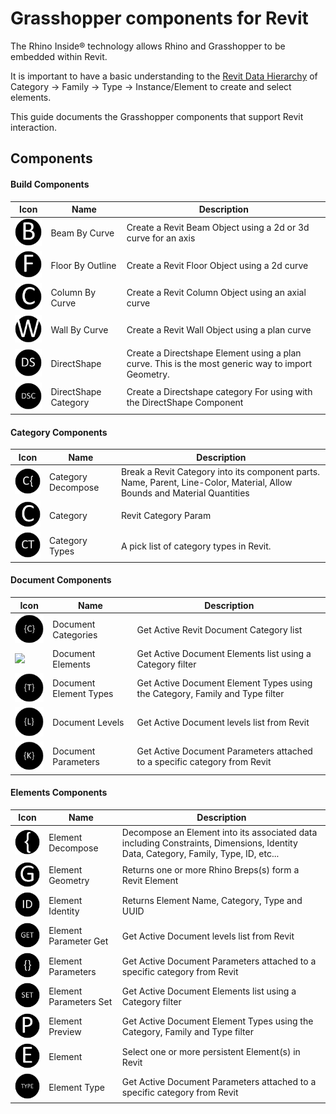 # Grasshopper components for Revit
The Rhino Inside® technology allows Rhino and Grasshopper to be embedded within Revit.

It is important to have a basic understanding to the [Revit Data Hierarchy](https://www.modelical.com/en/gdocs/revit-data-hierarchy/) of Category -> Family -> Type -> Instance/Element to create and select elements.

This guide documents the Grasshopper components that support Revit interaction.

## Components

#### Build Components

 | Icon | Name | Description |
 | --- | --- | --- |
 | ![](GH/BeamByCurve.png) | Beam By Curve | Create a Revit Beam Object using a 2d or 3d curve for an axis |
 | ![](GH/FloorByOutline.png) | Floor By Outline | Create a Revit Floor Object using a 2d curve |
 | ![](GH/ColumnByCurve.png) | Column By Curve | Create a Revit Column Object using an axial curve|
 | ![](GH/WallByCurve.png) | Wall By Curve | Create a Revit Wall Object using a plan curve|
 | ![](GH/DirectShapeByGeometry.png) | DirectShape | Create a Directshape Element using a plan curve. This is the most generic way to import Geometry. |
 | ![](GH/DirectShapeCategories.png) | DirectShape Category | Create a Directshape category For using with the DirectShape Component |

#### Category Components

  | Icon | Name | Description |
  | --- | --- | --- |
  | ![](GH/CategoryDecompose.png) | Category Decompose | Break a Revit Category into its component parts.  Name, Parent, Line-Color, Material, Allow Bounds and Material Quantities |
  | ![](GH/Category.png) | Category | Revit Category Param |
  | ![](GH/CategoryTypes.png) | Category Types | A pick list of category types in Revit. |

#### Document Components

   | Icon | Name | Description |
   | --- | --- | --- |
   | ![](GH/DocumentCategories.png) | Document Categories | Get Active Revit Document Category list |
   | ![](GH/DocumentElements.jpg) | Document Elements | Get Active Document Elements list using a Category filter|
   | ![](GH/DocumentElementTypes.png) | Document Element Types | Get Active Document Element Types using the Category, Family and Type filter |
   | ![](GH/DocumentLevels.png) | Document Levels | Get Active Document levels list from Revit |
   | ![](GH/DocumentParameters.png) | Document Parameters | Get Active Document Parameters attached to a specific category from Revit |

#### Elements Components

  | Icon | Name | Description |
  | --- | --- | --- |
  | ![](GH/ElementDecompose.png) | Element Decompose | Decompose an Element into its associated data including Constraints, Dimensions, Identity Data, Category, Family, Type, ID, etc...|
  | ![](GH/ElementGeometry.png) | Element Geometry | Returns one or more Rhino Breps(s) form a Revit Element|
  | ![](GH/ElementIdentity.png) | Element Identity | Returns Element Name, Category, Type and UUID|
  | ![](GH/ElementParameterGet.png) | Element Parameter Get | Get Active Document levels list from Revit|
  | ![](GH/ElementParameters.png) | Element Parameters | Get Active Document Parameters attached to a specific category from Revit |
  | ![](GH/ElementParameterSet.png) | Element Parameters Set | Get Active Document Elements list using a Category filter|
  | ![](GH/ElementPreview.png) | Element Preview | Get Active Document Element Types using the Category, Family and Type filter|
  | ![](GH/Element.png) | Element| Select one or more persistent Element(s) in Revit|
  | ![](GH/ElementType.png) | Element Type | Get Active Document Parameters attached to a specific category from Revit |
